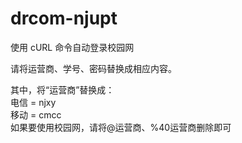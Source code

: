 # drcom-njupt
使用 cURL 命令自动登录校园网


请将运营商、学号、密码替换成相应内容。

其中，将“运营商”替换成：  
电信 = njxy  
移动 = cmcc  
如果要使用校园网，请将@运营商、%40运营商删除即可  
